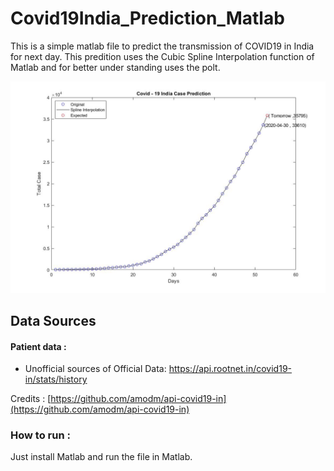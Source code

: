 # Covid19India_Prediction_Matlab
This is a simple matlab file to predict the transmission of COVID19 in India for next day. This predition uses the Cubic Spline Interpolation function of Matlab and for better under standing uses the polt. 

![enter image description here](https://github.com/astickbanerjee/Covid19India_Prediction_Matlab/blob/master/covid19_Prediction_India%202.jpg)

## Data Sources

#### Patient data :

- Unofficial sources of Official Data: https://api.rootnet.in/covid19-in/stats/history


Credits : [https://github.com/amodm/api-covid19-in](https://github.com/amodm/api-covid19-in)

### How to run :
Just install Matlab and run the file in Matlab.
